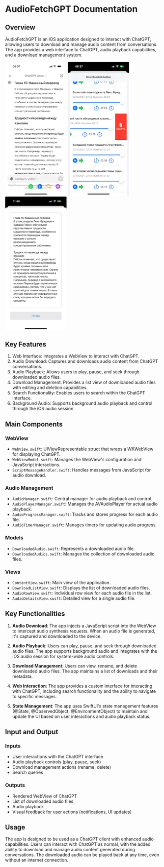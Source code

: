 # AudioFetchGPT Documentation

## Overview

AudioFetchGPT is an iOS application designed to interact with ChatGPT, allowing users to download and manage audio content from conversations. The app provides a web interface to ChatGPT, audio playback capabilities, and a download management system.


<p float="left">
  <img src="./Assets/main-view.jpeg" width="200" />
  <img src="./Assets/downloaded-view.jpeg" width="200" />
  <img src="./Assets/texteditor-view.jpeg" width="200" />
</p>


## Key Features

1. Web Interface: Integrates a WebView to interact with ChatGPT.
2. Audio Download: Captures and downloads audio content from ChatGPT conversations.
3. Audio Playback: Allows users to play, pause, and seek through downloaded audio files.
4. Download Management: Provides a list view of downloaded audio files with editing and deletion capabilities.
5. Search Functionality: Enables users to search within the ChatGPT interface.
6. Background Audio: Supports background audio playback and control through the iOS audio session.

## Main Components

### WebView

- `WebView.swift`: UIViewRepresentable struct that wraps a WKWebView for displaying ChatGPT.
- `WebViewModel.swift`: Manages the WebView's configuration and JavaScript interactions.
- `ScriptMessageHandler.swift`: Handles messages from JavaScript for audio download.

### Audio Management

- `AudioManager.swift`: Central manager for audio playback and control.
- `AudioPlayerManager.swift`: Manages the AVAudioPlayer for actual audio playback.
- `AudioProgressManager.swift`: Tracks and stores progress for each audio file.
- `AudioTimerManager.swift`: Manages timers for updating audio progress.

### Models

- `DownloadedAudio.swift`: Represents a downloaded audio file.
- `DownloadedAudios.swift`: Manages the collection of downloaded audio files.

### Views

- `ContentView.swift`: Main view of the application.
- `DownloadListView.swift`: Displays the list of downloaded audio files.
- `AudioRowView.swift`: Individual row view for each audio file in the list.
- `AudioDetailsView.swift`: Detailed view for a single audio file.

## Key Functionalities

1. **Audio Download**: The app injects a JavaScript script into the WebView to intercept audio synthesis requests. When an audio file is generated, it's captured and downloaded to the device.

2. **Audio Playback**: Users can play, pause, and seek through downloaded audio files. The app supports background audio and integrates with the iOS audio session for system-wide audio controls.

3. **Download Management**: Users can view, rename, and delete downloaded audio files. The app maintains a list of downloads and their metadata.

4. **Web Interaction**: The app provides a custom interface for interacting with ChatGPT, including search functionality and the ability to navigate to specific messages.

5. **State Management**: The app uses SwiftUI's state management features (@State, @ObservedObject, @EnvironmentObject) to maintain and update the UI based on user interactions and audio playback status.

## Input and Output

### Inputs
- User interactions with the ChatGPT interface
- Audio playback controls (play, pause, seek)
- Download management actions (rename, delete)
- Search queries

### Outputs
- Rendered WebView of ChatGPT
- List of downloaded audio files
- Audio playback
- Visual feedback for user actions (notifications, UI updates)

## Usage

The app is designed to be used as a ChatGPT client with enhanced audio capabilities. Users can interact with ChatGPT as normal, with the added ability to download and manage audio content generated during conversations. The downloaded audio can be played back at any time, even without an internet connection.
